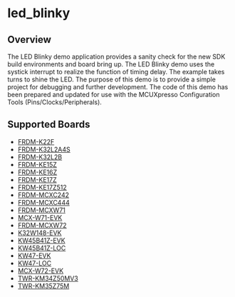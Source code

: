 # led_blinky

## Overview
The LED Blinky demo application provides a sanity check for the new SDK build environments and board bring up. The LED Blinky demo 
uses the systick interrupt to realize the function of timing delay. The example takes turns to shine the LED. The purpose of this 
demo is to provide a simple project for debugging and further development.
The code of this demo has been prepared and updated for use with the MCUXpresso Configuration Tools (Pins/Clocks/Peripherals).

## Supported Boards
- [FRDM-K22F](../../_boards/frdmk22f/demo_apps/led_blinky/example_board_readme.md)
- [FRDM-K32L2A4S](../../_boards/frdmk32l2a4s/demo_apps/led_blinky/example_board_readme.md)
- [FRDM-K32L2B](../../_boards/frdmk32l2b/demo_apps/led_blinky/example_board_readme.md)
- [FRDM-KE15Z](../../_boards/frdmke15z/demo_apps/led_blinky/example_board_readme.md)
- [FRDM-KE16Z](../../_boards/frdmke16z/demo_apps/led_blinky/example_board_readme.md)
- [FRDM-KE17Z](../../_boards/frdmke17z/demo_apps/led_blinky/example_board_readme.md)
- [FRDM-KE17Z512](../../_boards/frdmke17z512/demo_apps/led_blinky/example_board_readme.md)
- [FRDM-MCXC242](../../_boards/frdmmcxc242/demo_apps/led_blinky/example_board_readme.md)
- [FRDM-MCXC444](../../_boards/frdmmcxc444/demo_apps/led_blinky/example_board_readme.md)
- [FRDM-MCXW71](../../_boards/frdmmcxw71/demo_apps/led_blinky/example_board_readme.md)
- [MCX-W71-EVK](../../_boards/mcxw71evk/demo_apps/led_blinky/example_board_readme.md)
- [FRDM-MCXW72](../../_boards/frdmmcxw72/demo_apps/led_blinky/example_board_readme.md)
- [K32W148-EVK](../../_boards/k32w148evk/demo_apps/led_blinky/example_board_readme.md)
- [KW45B41Z-EVK](../../_boards/kw45b41zevk/demo_apps/led_blinky/example_board_readme.md)
- [KW45B41Z-LOC](../../_boards/kw45b41zloc/demo_apps/led_blinky/example_board_readme.md)
- [KW47-EVK](../../_boards/kw47evk/demo_apps/led_blinky/example_board_readme.md)
- [KW47-LOC](../../_boards/kw47loc/demo_apps/led_blinky/example_board_readme.md)
- [MCX-W72-EVK](../../_boards/mcxw72evk/demo_apps/led_blinky/example_board_readme.md)
- [TWR-KM34Z50MV3](../../_boards/twrkm34z50mv3/demo_apps/led_blinky/example_board_readme.md)
- [TWR-KM35Z75M](../../_boards/twrkm35z75m/demo_apps/led_blinky/example_board_readme.md)
